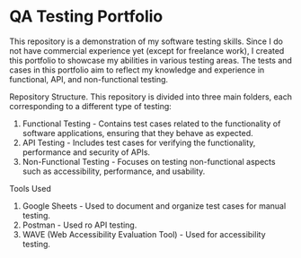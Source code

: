 # QA Testing Portfolio
This repository is a demonstration of my software testing skills. Since I do not have commercial experience yet (except for freelance work), I created this portfolio to showcase my abilities in various testing areas. The tests and cases in this portfolio aim to reflect my knowledge and experience in functional, API, and non-functional testing.

Repository Structure. 
This repository is divided into three main folders, each corresponding to a different type of testing:
1. Functional Testing - Contains test cases related to the functionality of software applications, ensuring that they behave as expected.
2. API Testing - Includes test cases for verifying the functionality, performance and security of APIs.
3. Non-Functional Testing - Focuses on testing non-functional aspects such as accessibility, performance, and usability.

Tools Used
1. Google Sheets - Used to document and organize test cases for manual testing.
2. Postman - Used ro API testing.
3. WAVE (Web Accessibility Evaluation Tool) - Used for accessibility testing.

